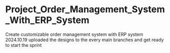# Project_Order_Management_System_With_ERP_System
Create customizable order management system with ERP system 
<br>2024.10.19 uploaded the designs to the every main branches and get ready to start the sprint
